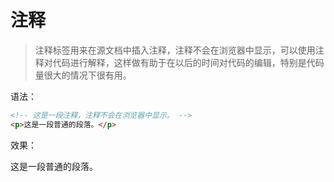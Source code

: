 # 注释

> 注释标签用来在源文档中插入注释，注释不会在浏览器中显示，可以使用注释对代码进行解释，这样做有助于在以后的时间对代码的编辑，特别是代码量很大的情况下很有用。

语法：

```html
<!-- 这是一段注释，注释不会在浏览器中显示。 -->
<p>这是一段普通的段落。</p>
```

效果：

<!-- 这是一段注释，注释不会在浏览器中显示。 -->

<p>这是一段普通的段落。</p>